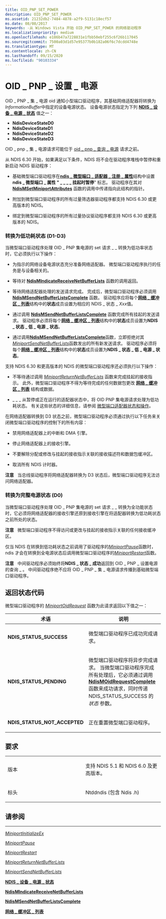 ```yaml
---
title: OID_PNP_SET_POWER
description: OID_PNP_SET_POWER
ms.assetid: 21232db2-7484-4878-a2f9-5131c18ecf57
ms.date: 08/08/2017
keywords: -从 Windows Vista 开始 OID_PNP_SET_POWER 的网络驱动程序
ms.localizationpriority: medium
ms.openlocfilehash: e186b47a7228831e1fbb50ebf255c6f26b117045
ms.sourcegitcommit: 7500a03d1d57e95377b0b182a06f6c7dcdd4748e
ms.translationtype: MT
ms.contentlocale: zh-CN
ms.lasthandoff: 09/15/2020
ms.locfileid: "90103334"
---
```

# <a name="oid_pnp_set_power"></a>OID \_ PNP \_ 设置 \_ 电源





OID \_ PNP \_ 集 \_ 电源 oid 通知小型端口驱动程序，其基础网络适配器将转换为 *InformationBuffer*中指定的设备电源状态。 设备电源状态指定为下列 [**NDIS \_ 设备 \_ 电源 \_ 状态**](/windows-hardware/drivers/ddi/ntddndis/ne-ntddndis-_ndis_device_power_state) 值之一：

-   **NdisDeviceStateD0**
-   **NdisDeviceStateD1**
-   **NdisDeviceStateD2**
-   **NdisDeviceStateD3**

OID \_ pnp \_ 集 \_ 电源请求可能位于 [oid \_ pnp \_ 查询 \_ 电源](oid-pnp-query-power.md) 请求之前。

从 NDIS 6.30 开始，如果满足以下条件，NDIS 将不会在驱动程序堆栈中暂停和重新启动 NDIS 驱动程序：

-   基础微型端口驱动程序在[**ndis \_ 微型端口 \_ 适配器 \_ 注册 \_ 属性**](/windows-hardware/drivers/ddi/ndis/ns-ndis-_ndis_miniport_adapter_registration_attributes)结构中设置**ndis \_ 微型端口 \_ 属性 " \_ \_ \_ \_ 挂起时暂停**" 标志。 驱动程序在其对 [**NdisMSetMiniportAttributes**](/windows-hardware/drivers/ddi/ndis/nf-ndis-ndismsetminiportattributes) 函数的调用中传递指向此结构的指针。

-   附加到微型端口驱动程序的所有过量筛选器驱动程序都支持 NDIS 6.30 或更高版本的 NDIS。

-   绑定到微型端口驱动程序的所有过量协议驱动程序都支持 NDIS 6.30 或更高版本的 NDIS。

### <a name="transitioning-to-a-low-power-state-d1-d3"></a>转换为低功耗状态 (D1-D3) 

当微型端口驱动程序处理 OID \_ PNP 集电源的 set 请求 \_ \_ 转换为低功率状态时，它必须执行以下操作：

-   为指示的网络设备电源状态充分准备网络适配器。 微型端口驱动程序执行的任务是与设备相关的。

-   等待对 [**NdisMIndicateReceiveNetBufferLists**](/windows-hardware/drivers/ddi/ndis/nf-ndis-ndismindicatereceivenetbufferlists) 函数的调用返回。

-   等待网络适配器处理的发送请求完成。 完成后，微型端口驱动程序必须调用 [**NdisMSendNetBufferListsComplete**](/windows-hardware/drivers/ddi/ndis/nf-ndis-ndismsendnetbufferlistscomplete) 函数。 驱动程序应将每个[**网络 \_ 缓冲区 \_ 列表**](/windows-hardware/drivers/ddi/ndis/ns-ndis-_net_buffer_list)结构中的**状态**成员设置为相应的 NDIS \_ 状态 \_ *Xxx*值。

-   通过调用 [**NdisMSendNetBufferListsComplete**](/windows-hardware/drivers/ddi/ndis/nf-ndis-ndismsendnetbufferlistscomplete) 函数完成所有挂起的发送请求。 驱动程序必须将每个[**网络 \_ 缓冲区 \_ 列表**](/windows-hardware/drivers/ddi/ndis/ns-ndis-_net_buffer_list)结构中的**状态**成员设置为**NDIS \_ 状态 \_ 低 \_ 电源 \_ 状态**。

-   通过调用[**NdisMSendNetBufferListsComplete**](/windows-hardware/drivers/ddi/ndis/nf-ndis-ndismsendnetbufferlistscomplete)函数，立即拒绝对其[*MiniportSendNetBufferLists*](/windows-hardware/drivers/ddi/ndis/nc-ndis-miniport_send_net_buffer_lists)函数发出的所有新发送请求。 驱动程序必须将每个[**网络 \_ 缓冲区 \_ 列表**](/windows-hardware/drivers/ddi/ndis/ns-ndis-_net_buffer_list)结构中的**状态**成员设置为**NDIS \_ 状态 \_ 低 \_ 电源 \_ 状态**。

支持 NDIS 6.30 和更高版本的 NDIS 的微型端口驱动程序还必须执行以下操作：

-   不等待通过调用 [*MiniportReturnNetBufferLists*](/windows-hardware/drivers/ddi/ndis/nc-ndis-miniport_return_net_buffer_lists) 函数来完成挂起的接收指示。 此外，微型端口驱动程序不得为等待完成的任何数据包更改 [**网络 \_ 缓冲区 \_ 列表**](/windows-hardware/drivers/ddi/ndis/ns-ndis-_net_buffer_list) 结构或数据。

-   \_ \_ \_ 从暂停或正在运行的适配器状态中，将 OID PNP 集电源请求处理为低功耗状态。 有关这些状态的详细信息，请参阅 [微型端口适配器状态和操作](./miniport-adapter-states-and-operations.md)。

在网络适配器转换到 D3 状态之前，微型端口驱动程序必须通过执行以下任务来关闭微型端口驱动程序的控制下的所有内容：

-   禁用网络适配器上的中断和 DMA 引擎。

-   停止网络适配器上的接收引擎。

-   不要解除分配或修改与挂起的接收指示关联的接收描述符和数据包缓冲区。

-   取消所有 NDIS 计时器。

**注意**   当总线驱动程序将网络适配器转换为 D3 状态后，微型端口驱动程序无法访问网络适配器。

 

### <a name="transitioning-to-the-full-power-state-d0"></a>转换为完整电源状态 (D0) 

当微型端口驱动程序处理 OID \_ PNP 集电源的 set 请求 \_ \_ 转换为全功能状态时，它必须将网络适配器的接收引擎还原到接收引擎在将适配器转换为低功耗状态之前所处的状态。

**注意**   微型端口驱动程序不得访问或更改与挂起的接收指示关联的任何接收缓冲区。

 

仅当 NDIS 在转换到低功耗状态之前调用了驱动程序的[*MiniportPause*](/windows-hardware/drivers/ddi/ndis/nc-ndis-miniport_pause)函数时，ndis 才会在转换到全电源状态后调用微型端口驱动程序的[*MiniportRestart*](/windows-hardware/drivers/ddi/ndis/nc-ndis-miniport_restart)函数。

**注意**   中间驱动程序必须始终将**NDIS \_ 状态 \_ 成功**返回到 OID \_ PNP \_ 设置电源的查询 \_ 。 中间驱动程序绝不应将 OID \_ PNP \_ 集 \_ 电源请求传播到基础微型端口驱动程序。

 

## <a name="return-status-codes"></a>返回状态代码


微型端口驱动程序的 [*MiniportOidRequest*](/windows-hardware/drivers/ddi/ndis/nc-ndis-miniport_oid_request) 函数为此请求返回以下值之一：

<table>
<colgroup>
<col width="50%" />
<col width="50%" />
</colgroup>
<thead>
<tr class="header">
<th>术语</th>
<th>说明</th>
</tr>
</thead>
<tbody>
<tr class="odd">
<td><p><strong>NDIS_STATUS_SUCCESS</strong></p></td>
<td><p>微型端口驱动程序已成功完成请求。</p></td>
</tr>
<tr class="even">
<td><p><strong>NDIS_STATUS_PENDING</strong></p></td>
<td><p>微型端口驱动程序将异步完成请求。 当微型端口驱动程序完成所有处理后，它必须通过调用 <a href="/windows-hardware/drivers/ddi/ndis/nf-ndis-ndismoidrequestcomplete" data-raw-source="[&lt;strong&gt;NdisMOidRequestComplete&lt;/strong&gt;](/windows-hardware/drivers/ddi/ndis/nf-ndis-ndismoidrequestcomplete)"><strong>NdisMOidRequestComplete</strong></a> 函数来成功请求，同时传递 NDIS_STATUS_SUCCESS 的 <em>状态</em> 参数。</p></td>
</tr>
<tr class="odd">
<td><p><strong>NDIS_STATUS_NOT_ACCEPTED</strong></p></td>
<td><p>正在重置微型端口驱动程序。</p></td>
</tr>
</tbody>
</table>

 

<a name="requirements"></a>要求
------------

<table>
<colgroup>
<col width="50%" />
<col width="50%" />
</colgroup>
<tbody>
<tr class="odd">
<td><p>版本</p></td>
<td><p>支持 NDIS 5.1 和 NDIS 6.0 及更高版本。</p></td>
</tr>
<tr class="even">
<td><p>标头</p></td>
<td>Ntddndis (包含 Ndis .h) </td>
</tr>
</tbody>
</table>

## <a name="see-also"></a>请参阅


****
[*MiniportInitializeEx*](/windows-hardware/drivers/ddi/ndis/nc-ndis-miniport_initialize)

[*MiniportPause*](/windows-hardware/drivers/ddi/ndis/nc-ndis-miniport_pause)

[*MiniportRestart*](/windows-hardware/drivers/ddi/ndis/nc-ndis-miniport_restart)

[*MiniportReturnNetBufferLists*](/windows-hardware/drivers/ddi/ndis/nc-ndis-miniport_return_net_buffer_lists)

[*MiniportSendNetBufferLists*](/windows-hardware/drivers/ddi/ndis/nc-ndis-miniport_send_net_buffer_lists)

[**NDIS \_ 设备 \_ 电源 \_ 状态**](/windows-hardware/drivers/ddi/ntddndis/ne-ntddndis-_ndis_device_power_state)

[**NdisMIndicateReceiveNetBufferLists**](/windows-hardware/drivers/ddi/ndis/nf-ndis-ndismindicatereceivenetbufferlists)

[**NdisMSendNetBufferListsComplete**](/windows-hardware/drivers/ddi/ndis/nf-ndis-ndismsendnetbufferlistscomplete)

[**网络 \_ 缓冲区 \_ 列表**](/windows-hardware/drivers/ddi/ndis/ns-ndis-_net_buffer_list)

